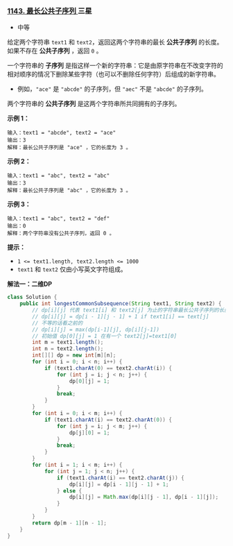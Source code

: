 ### [1143. 最长公共子序列 ](https://leetcode.cn/problems/longest-common-subsequence/)三星

- 中等

给定两个字符串 `text1` 和 `text2`，返回这两个字符串的最长 **公共子序列** 的长度。如果不存在 **公共子序列** ，返回 `0` 。

一个字符串的 **子序列** 是指这样一个新的字符串：它是由原字符串在不改变字符的相对顺序的情况下删除某些字符（也可以不删除任何字符）后组成的新字符串。

- 例如，`"ace"` 是 `"abcde"` 的子序列，但 `"aec"` 不是 `"abcde"` 的子序列。

两个字符串的 **公共子序列** 是这两个字符串所共同拥有的子序列。

 

**示例 1：**

```
输入：text1 = "abcde", text2 = "ace" 
输出：3  
解释：最长公共子序列是 "ace" ，它的长度为 3 。
```

**示例 2：**

```
输入：text1 = "abc", text2 = "abc"
输出：3
解释：最长公共子序列是 "abc" ，它的长度为 3 。
```

**示例 3：**

```
输入：text1 = "abc", text2 = "def"
输出：0
解释：两个字符串没有公共子序列，返回 0 。
```

 

**提示：**

- `1 <= text1.length, text2.length <= 1000`
- `text1` 和 `text2` 仅由小写英文字符组成。



**解法一：二维DP**

```java
class Solution {
    public int longestCommonSubsequence(String text1, String text2) {
        // dp[i][j] 代表 text1[i] 和 text2[j] 为止的字符串最长公共子序列的长度
        // dp[i][j] = dp[i - 1][j - 1] + 1 if text1[i] == text[j]
        // 不等的话看之前的
        // dp[i][j] = max(dp[i-1][j], dp[i][j-1])
        // 初始值 dp[0][j] = 1 在有一个 text2[j]=text1[0]
        int m = text1.length();
        int n = text2.length();
        int[][] dp = new int[m][n];
        for (int i = 0; i < n; i++) {
            if (text1.charAt(0) == text2.charAt(i)) {
                for (int j = i; j < n; j++) {
                    dp[0][j] = 1;
                }
                break;
            }
        }
        for (int i = 0; i < m; i++) {
            if (text1.charAt(i) == text2.charAt(0)) {
                for (int j = i; j < m; j++) {
                    dp[j][0] = 1;
                }
                break;
            }
        }
        for (int i = 1; i < m; i++) {
            for (int j = 1; j < n; j++) {
                if (text1.charAt(i) == text2.charAt(j)) {
                    dp[i][j] = dp[i - 1][j - 1] + 1;
                } else {
                    dp[i][j] = Math.max(dp[i][j - 1], dp[i - 1][j]);
                }
            }
        }
        return dp[m - 1][n - 1];
    }
}
```

